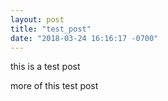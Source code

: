 ```yaml
---
layout: post
title: "test_post"
date: "2018-03-24 16:16:17 -0700"
---
```

this is a test post

more of this test post
